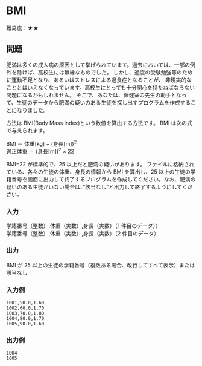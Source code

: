 # BMI

難易度：★★

## 問題

肥満は多くの成人病の原因として挙げられています。過去においては、一部の例外を除けば、高校生には無縁なものでした。
しかし、過度の受験勉強等のために運動不足となり、あるいはストレスによる過食症となることが、
非現実的なこととはいえなくなっています。高校生にとっても十分関心を持たねばならない問題になるかもしれません。
そこで、あなたは、保健室の先生の助手となって、生徒のデータから肥満の疑いのある生徒を探し出すプログラムを作成することになりました。

方法は BMI(Body Mass Index)という数値を算出する方法です。
BMI は次の式で与えられます。

BMI ＝ 体重[kg] ÷ (身長[m])<sup>2</sup>  
適正体重 ＝ (身長[m])<sup>2</sup> × 22

BMI=22 が標準的で、25 以上だと肥満の疑いがあります。
ファイルに格納されている、各々の生徒の体重、身長の情報から BMI を算出し、25 以上の生徒の学籍番号を画面に出力して終了するプログラムを作成してください。なお、肥満の疑いのある生徒がいない場合は、”該当なし”と出力して終了するようにしてください。 

### 入力

学籍番号（整数）,体重（実数）,身長（実数）（1 件目のデータ））  
学籍番号（整数）,体重（実数）,身長（実数）（2 件目のデータ）

### 出力

BMI が 25 以上の生徒の学籍番号（複数ある場合、改行してすべて表示）または該当なし

### 入力例

```
1001,50.0,1.60
1002,60.0,1.70
1003,70.0,1.80
1004,80.0,1.70
1005,90.0,1.60
```

### 出力例

```
1004
1005
```
